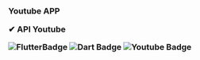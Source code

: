 <h1><h2><h3>
Youtube APP
  
✔ API Youtube
  
![FlutterBadge](https://img.shields.io/badge/Flutter-02569B?style=for-the-badge&logo=flutter&logoColor=white)
![Dart Badge](https://img.shields.io/badge/Dart-0175C2?style=for-the-badge&logo=dart&logoColor=white)
![Youtube Badge](https://img.shields.io/badge/YouTube-FF0000?style=for-the-badge&logo=youtube&logoColor=white)




  
  

  

  
 
